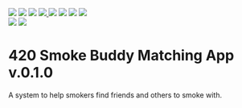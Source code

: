 <a href='https://github.com/Kod3c/GoSesh/releases'><img src='https://img.shields.io/badge/Build-Passing-brightgreen'></a> <a href='https://github.com/Kod3c/GoSesh/releases'><img src='https://img.shields.io/badge/Release-v2.4.0-blue'></a> <img src='https://img.shields.io/github/license/Kod3c/GoSesh?color=brightgreen'> <a href='https://github.com/Kod3c/GoSesh/issues'> <img src='https://img.shields.io/github/last-commit/Kod3c/GoSesh/master'> <img src='https://img.shields.io/github/issues/Kod3c/GoSesh'></a> <img src='https://img.shields.io/github/forks/Kod3c/GoSesh'> <img src='https://img.shields.io/github/languages/code-size/Kod3c/GoSesh'> <a href='https://github.com/Kod3c/GoSesh/blob/master/CODE_OF_CONDUCT.md'><img  src='https://camo.githubusercontent.com/ee50e87026b615a0348ce5f77bd088e3ea160b3d/68747470733a2f2f696d672e736869656c64732e696f2f62616467652f2545322539442541342d636f64652532306f66253230636f6e647563742d626c75652e7376673f7374796c653d666c6174'></a><br>
<img src='https://forthebadge.com/images/badges/does-not-contain-msg.svg'> <img src='https://forthebadge.com/images/badges/powered-by-netflix.svg'>



# 420 Smoke Buddy Matching App v.0.1.0


A system to help smokers find friends and others to smoke with.<br><br>
 

